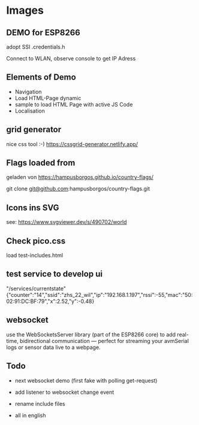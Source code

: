# Images

## DEMO for ESP8266

adopt SSI .credentials.h

Connect to WLAN, observe console to get IP Adress

## Elements of Demo

* Navigation
* Load HTML-Page dynamic
* sample to load HTML Page with active JS Code
* Localisation

## grid generator

nice css tool :-) <https://cssgrid-generator.netlify.app/>

## Flags loaded from

geladen von <https://hampusborgos.github.io/country-flags/>

git clone <git@github.com>:hampusborgos/country-flags.git

## Icons ins SVG

see: <https://www.svgviewer.dev/s/490702/world>

## Check pico.css

load test-includes.html

## test service to develop ui

"/services/currentstate"
{"counter":"14","ssid":"zhs_22_wil","ip":"192.168.1.197","rssi":-55,"mac":"50:02:91:DC:BF:79","x":2.52,"y":-0.48}

## websocket

use the WebSocketsServer library (part of the ESP8266 core) to add real-time, bidirectional communication — perfect for streaming your avmSerial logs or sensor data live to a webpage.

## Todo

* next websocket demo (first fake with polling get-request)
* add listener to websocket change event

* rename include files
* all in english
